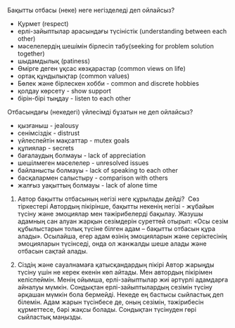 
Бақытты отбасы (неке) неге негізделеді деп ойлайсыз?
- Қурмет (respect)
- ерлі-зайыптылар арасындағы түсіністік (understanding between each other)
- мәселелердің шешімін бірлесіп табу(seeking for problem solution together)
- шыдамдылық (patiness)
- Өмірге деген ұқсас көзқарастар (common views on life)
- ортақ құндылықтар (common values)
- Бөлек және бірлескен хобби - common and discrete hobbies
- қолдау көрсету - show support
- бірін-бірі тыңдау - listen to each other


Отбасындағы (некедегі) үйлесімді  бұзатын не деп ойлайсыз?
- қызғаныш - jealousy
- сенімсіздік - distrust 
- үйлеспейтін мақсаттар - mutex goals
- құпиялар - secrets
- бағалаудың болмауы - lack of appreciation
- шешілмеген мәселелер - unresolved issues
- байланысты болмауы - lack of speaking to each other
- басқалармен салыстыру - comparison with others
- жалғыз уақыттың болмауы - lack of alone time


1. Автор бақытты отбасының негізі неге құрылады дейді?  Сөз тіркестері Автордың пікірінше, бақытты некенің негізі - жұбайын түсіну және эмоциялар мен тәжірибелерді бақылау. Жазушы адамның сан алуан жарқын сезімдерін суреттей отырып: «Осы сезім құбылыстарын толық түсіне білген адам – бақытты отбасын құра алады». Осылайша, егер адам өзінің эмоцияларын және серіктесінің эмоцияларын түсінседі, онда ол жанжалды шеше алады және отбасын сақтай алады.

2. Сіздің және сауалнамаға қатысқандардың пікірі
   Автор жарыңды түсіну үшін не керек екенін көп айтады. Мен автордың пікірімен келіспеймін. Менің ойымша, ерлі-зайыптылар жиі әртүрлі адамдарға айналуы мүмкін. Сондықтан ерлі-зайыптылардың сезімін түсіну әрқашан мүмкін бола бермейді. Некеде ең бастысы сыйластық деп білемін. Адам жарын түсінбесе де, оның сезімін, тәжірибесін құрметтесе, бәрі жақсы болады. Сондықтан түсінуден гөрі сыйластық маңызды.
